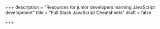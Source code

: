 +++
description = "Resources for junior developers learning JavaScript development"
title = "Full Stack JavaScript Cheatsheets"
draft = false

+++
